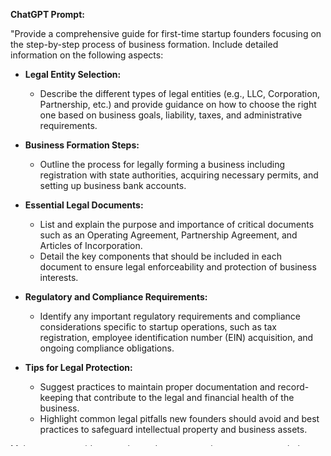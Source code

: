 **ChatGPT Prompt:**

"Provide a comprehensive guide for first-time startup founders focusing on the step-by-step process of business formation. Include detailed information on the following aspects:

- **Legal Entity Selection:** 
  - Describe the different types of legal entities (e.g., LLC, Corporation, Partnership, etc.) and provide guidance on how to choose the right one based on business goals, liability, taxes, and administrative requirements. 

- **Business Formation Steps:**
  - Outline the process for legally forming a business including registration with state authorities, acquiring necessary permits, and setting up business bank accounts.

- **Essential Legal Documents:**
  - List and explain the purpose and importance of critical documents such as an Operating Agreement, Partnership Agreement, and Articles of Incorporation.
  - Detail the key components that should be included in each document to ensure legal enforceability and protection of business interests.

- **Regulatory and Compliance Requirements:**
  - Identify any important regulatory requirements and compliance considerations specific to startup operations, such as tax registration, employee identification number (EIN) acquisition, and ongoing compliance obligations.

- **Tips for Legal Protection:**
  - Suggest practices to maintain proper documentation and record-keeping that contribute to the legal and financial health of the business.
  - Highlight common legal pitfalls new founders should avoid and best practices to safeguard intellectual property and business assets.

Make sure to provide examples and resources where necessary to help first-time founders understand each step clearly.Remember to search the internet to retrieve up-to-date information."